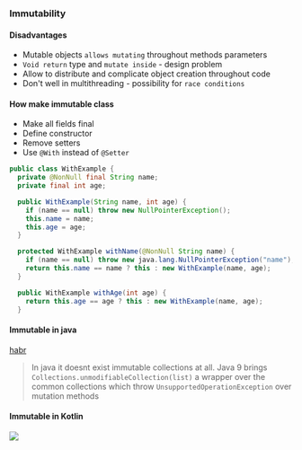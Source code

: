 ### Immutability

#### Disadvantages
- Mutable objects `allows mutating` throughout methods parameters
- `Void return` type and `mutate inside` - design problem
- Allow to distribute and complicate object creation throughout code
- Don't well in multithreading - possibility for `race conditions`

#### How make immutable class
- Make all fields final
- Define constructor
- Remove setters
- Use `@With` instead of `@Setter`

```java
public class WithExample {
  private @NonNull final String name;
  private final int age;

  public WithExample(String name, int age) {
    if (name == null) throw new NullPointerException();
    this.name = name;
    this.age = age;
  }

  protected WithExample withName(@NonNull String name) {
    if (name == null) throw new java.lang.NullPointerException("name");
    return this.name == name ? this : new WithExample(name, age);
  }

  public WithExample withAge(int age) {
    return this.age == age ? this : new WithExample(name, age);
  }
```

#### Immutable in java

[habr](https://habr.com/en/company/piter/blog/470149/)

> In java it doesnt exist immutable collections at all. Java 9 brings `Collections.unmodifiableCollection(list)` a wrapper over the common collections which throw `UnsupportedOperationException` over mutation methods


#### Immutable in Kotlin

![](/notes/images/kotlin-immutable.png)
